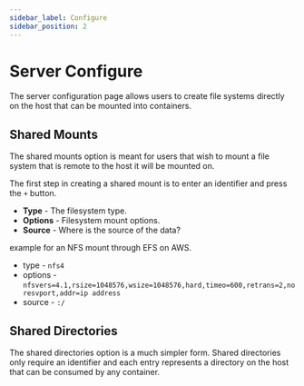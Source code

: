 ```yaml
---
sidebar_label: Configure
sidebar_position: 2
---
```


# Server Configure

The server configuration page allows users to create file systems directly on the host that can be mounted into containers.

## Shared Mounts

The shared mounts option is meant for users that wish to mount a file system that is remote to the host it will be mounted on.

The first step in creating a shared mount is to enter an identifier and press the `+` button.

- **Type** - The filesystem type.
- **Options** - Filesystem mount options.
- **Source** - Where is the source of the data?

example for an NFS mount through EFS on AWS.

- type - `nfs4`
- options - `nfsvers=4.1,rsize=1048576,wsize=1048576,hard,timeo=600,retrans=2,noresvport,addr=ip address`
- source - `:/`

## Shared Directories

The shared directories option is a much simpler form. Shared directories only require an identifier and each entry represents a directory on the host that can be consumed by any container.

